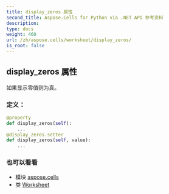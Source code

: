 ```yaml
---
title: display_zeros 属性
second_title: Aspose.Cells for Python via .NET API 参考资料
description:
type: docs
weight: 460
url: /zh/aspose.cells/worksheet/display_zeros/
is_root: false
---
```

## display_zeros 属性

如果显示零值则为真。
### 定义：
```python
@property
def display_zeros(self):
    ...
@display_zeros.setter
def display_zeros(self, value):
    ...
```

### 也可以看看
* 模块 [aspose.cells](../../)
* 类 [Worksheet](/cells/python-net/zh/aspose.cells/worksheet)
